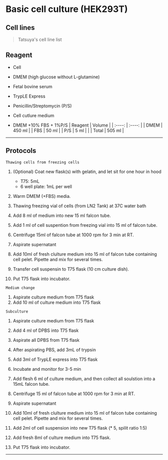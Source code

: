 # Basic cell culture (HEK293T)

## Cell lines
>
> Tatsuya's cell line list

## Reagent

- Cell
- DMEM (high glucose without L-glutamine)
- Fetal bovine serum
- TrypLE Express
- Penicillin/Streptomycin (P/S)
- Cell cutlure medium

- DMEM +10% FBS + 1%P/S
| Reagent | Volume |
| :----:  | :----: |
| DMEM    | 450 ml |
| FBS     |  50 ml |
| P/S     |   5 ml |
|
| Total   | 505 ml |
---

## Protocols
``Thawing cells from freezing cells``

1. (Optional) Coat new flask(s) with gelatin, and let sit for one hour in hood
   - T75: 5mL
   - 6 well plate: 1mL per well
  
2. Warm DMEM (+FBS) media.
3. Thawing freezing vial of cells (from LN2 Tank) at 37C water bath
4. Add 8 ml of medium into new 15 ml falcon tube.
5. Add 1 ml of cell suspention from freezing vial into 15 ml of falcon tube.
6. Centrifuge 15ml of falcon tube at 1000 rpm for 3 min at RT.
7. Aspirate supernatant
8. Add 10ml of fresh clulture medium into 15 ml of falcon tube containing cell pelet. Pipette and mix for several times.
9. Transfer cell suspensin to T75 flask (10 cm culture dish).
10. Put T75 flask into incubator.

``Medium change``

1. Aspirate culture medium from T75 flask
2. Add 10 ml of culture medium into T75 flask

``Subculture``

1. Aspirate culture medium from T75 flask
2. Add 4 ml of DPBS into T75 flask
3. Aspirate all DPBS from T75 flask
4. After aspirating PBS, add 3mL of trypsin
5. Add 3ml of TrypLE express into T75 flask
6. Incubate and monitor for 3-5 min
7. Add flesh 6 ml of culture medium, and then collect all soulstion into a 15mL falcon tube.
8. Centrifuge 15 ml of falcon tube at 1000 rpm for 3 min at RT.
9. Aspirate supernatant
10. Add 10ml of fresh clulture medium into 15 ml of falcon tube containing cell pelet. Pipette and mix for several times.

11. Add 2ml of cell suspension into new T75 flask (* 5, spilit ratio 1:5)
12. Add fresh 8ml of culture medium into T75 flask.
13. Put T75 flask into incubator.

---